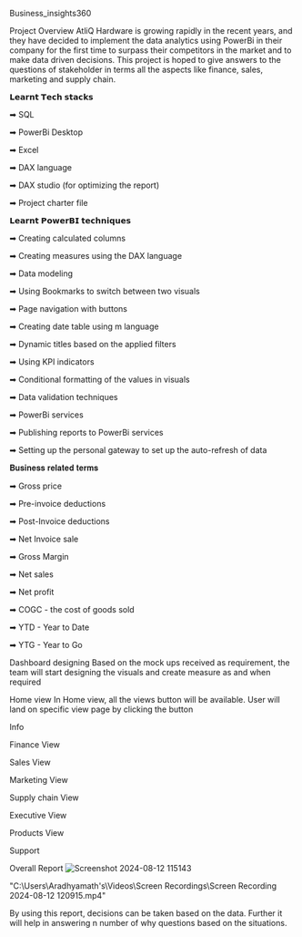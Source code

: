 Business_insights360

Project Overview
AtliQ Hardware is growing rapidly in the recent years, and they have decided to implement the data analytics using PowerBi in their company for the first time to surpass their competitors in the market and to make data driven decisions. This project is hoped to give answers to the questions of stakeholder in terms all the aspects like finance, sales, marketing and supply chain.

𝗟𝗲𝗮𝗿𝗻𝘁 𝗧𝗲𝗰𝗵 𝘀𝘁𝗮𝗰𝗸𝘀

➡ SQL

➡ PowerBi Desktop

➡ Excel

➡ DAX language

➡ DAX studio (for optimizing the report)

➡ Project charter file


𝗟𝗲𝗮𝗿𝗻𝘁 𝗣𝗼𝘄𝗲𝗿𝗕𝗜 𝘁𝗲𝗰𝗵𝗻𝗶𝗾𝘂𝗲𝘀

➡ Creating calculated columns

➡ Creating measures using the DAX language

➡ Data modeling

➡ Using Bookmarks to switch between two visuals

➡ Page navigation with buttons

➡ Creating date table using m language

➡ Dynamic titles based on the applied filters

➡ Using KPI indicators

➡ Conditional formatting of the values in visuals

➡ Data validation techniques

➡ PowerBi services

➡ Publishing reports to PowerBi services

➡ Setting up the personal gateway to set up the auto-refresh of data


𝐁𝐮𝐬𝐢𝐧𝐞𝐬𝐬 𝐫𝐞𝐥𝐚𝐭𝐞𝐝 𝐭𝐞𝐫𝐦𝐬

➡ Gross price

➡ Pre-invoice deductions

➡ Post-Invoice deductions

➡ Net Invoice sale

➡ Gross Margin

➡ Net sales

➡ Net profit

➡ COGC - the cost of goods sold

➡ YTD - Year to Date

➡ YTG - Year to Go


Dashboard designing
Based on the mock ups received as requirement, the team will start designing the visuals and create measure as and when required


Home view
In Home view, all the views button will be available. User will land on specific view page by clicking the button

Info

Finance View

Sales View

Marketing View

Supply chain View

Executive View

Products View

Support


Overall Report
![Screenshot 2024-08-12 115143](https://github.com/user-attachments/assets/78187859-c13c-4300-84dd-cca6c58e870b)


"C:\Users\Aradhyamath's\Videos\Screen Recordings\Screen Recording 2024-08-12 120915.mp4"


By using this report, decisions can be taken based on the data. Further it will help in answering n number of why questions based on the situations.
